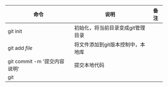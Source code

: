 | 命令 | 说明 | 备注 |
| ---- | ----|----|
|git init | 初始化，将当前目录变成git管理目录|
|git add _file_| 将文件添加到git版本控制中，本地库|
|git commit -m '提交内容说明'|提交本地代码|
|git 